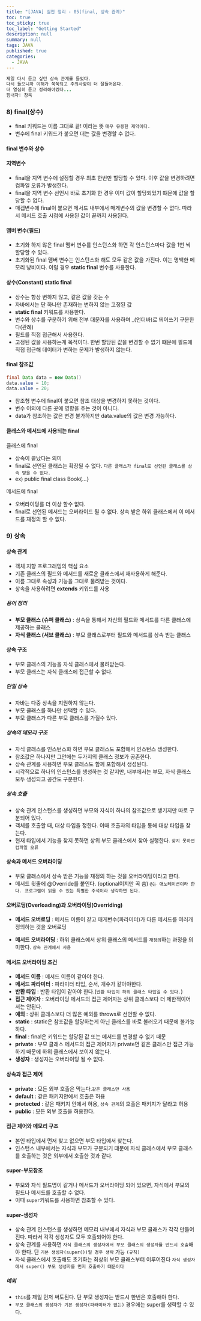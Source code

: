 ```yaml
---
title: "[JAVA] 실전 정리 - 05(final, 상속 관계)"
toc: true
toc_sticky: true
toc_label: "Getting Started"
description: null
summary: null
tags: JAVA
published: true
categories:
  - JAVA
---
```


```java
제일 다시 듣고 싶던 상속 관계를 들었다.
다시 들으니까 이해가 쑥쑥되고 주의사항이 더 잘들어온다.
더 열심히 듣고 정리해야겠다...
힘내자! 창욱
```
### 8) final(상수)
- final 키워드는 이름 그대로 끝! 이라는 뜻 `매우 유용한 제약이다.`
- 변수에 final 키워드가 붙으면 더는 값을 변경할 수 없다.

#### final 변수와 상수

#### 지역변수
- final을 지역 변수에 설정할 경우 최초 한번만 할당할 수 있다. 이후 값을 변경하려면 컴파일 오류가 발생한다.
- final을 지역 변수 선언시 바로 초기화 한 경우 이미 값이 할당되었기 떄문에 값을 할당할 수 없다.
- 매겝변수에 final이 붙으면 메서드 내부에서 매게변수의 값을 변경할 수 없다. 따라서 메서드 호출 시점에 사용된 값이 끝까지 사용된다.

#### 맴버 변수(필드)
- 초기화 하지 않은 final 맴버 변수를 인스턴스화 하면 각 인스턴스마다 값을 1번 씩 할당할 수 있다.
- 초기화된 final 맴버 변수는 인스턴스화 해도 모두 같은 값을 가진다. 이는 명백한 메모리 낭비이다. 이럴 경우 __static final__ 변수를 사용한다.

#### 상수(Constant)  static final
- 상수는 항상 변하지 않고, 같은 값을 갖는 수
- 자바에서는 단 하나만 존재하는 변하지 않는 고정된 값
- __static final__ 키워드를 사용한다.
- 변수와 상수를 구분하기 위해 전부 대문자를 사용하며 _(언더바)로 띄어쓰기 구분한다(관례)
- 필드를 직접 접근해서 사용한다.
- 고정된 값을 사용하는게 목적이다. 한번 할당된 값을 변경할 수 없기 떄문에 필드에 직접 접근해 데이터가 변하는 문제가 발생하지 않는다.

#### final 참조값
```java
final Data data = new Data()
data.value = 10;
data.value = 20;
```
- 참조형 변수에 final이 붙으면 참조 대상을 변경하지 못하는 것이다.
- 변수 이외에 다른 곳에 영향을 주는 것이 아니다.
- data가 참조하는 값은 변경 불가하지만 data.value의 값은 변경 가능하다.

#### 클래스와 메서드에 사용되는 final

클래스에 final
- 상속이 끝났다는 의미
- final로 선언된 클래스는 확장될 수 없다. `다른 클래스가 final로 선언된 클래스를 상속 받을 수 없다.`
- ex) public final class Book{...}

메서드에 final
- 오버라이딩를 더 이상 할수 없다.
- final로 선언된 메서드는 오버라이드 될 수 없다. 상속 받은 하위 클래스에서 이 메서드를 재정의 할 수 없다.


### 9) 상속

#### 상속 관계
- 객체 지향 프로그래밍의 핵심 요소
- 기존 클래스의 필드와 메서드를 새로운 클래스에서 재사용하게 해준다.
- 이름 그대로 속성과 기능을 그대로 물려받는 것이다.
- 상속을 사용하려면 __extends__ 키워드를 사용

##### 용어 정리
- __부모 클래스 (슈퍼 클래스)__ : 상속을 통해서 자신의 필드와 메서드를 다른 클래스에 제공하는 클래스
- __자식 클래스 (서브 클래스)__ :  부모 클래스로부터 필드와 메서드를 상속 받는 클래스

#### 상속 구조
- 부모 클래스의 기능을 자식 클래스에서 물려받는다.
- 부모 클래스는 자식 클래스에 접근할 수 없다.

##### 단일 상속
- 자바는 다중 상속을 지원하지 않는다.
- 부모 클래스를 하나만 선택할 수 있다.
- 부모 클래스가 다른 부모 클래스를 가질수 있다.

##### 상속의 메모리 구조
- 자식 클래스를 인스턴스화 하면 부모 클래스도 포함해서 인스턴스 생성한다.
- 참조값은 하나지만 그안에는 두가지의 클래스 정보가 공존한다.
- 상속 관계를 사용하면 부모 클래스도 함께 포함해서 생성된다.
- 시각적으로 하나의 인스턴스를 생성하는 것 같지만, 내부에서는 부모, 자식 클래스 모두 생성되고 공간도 구분한다.

##### 상속 호출
- 상속 관계 인스턴스를 생성하면 부모와 자식이 하나의 참조값으로 생기지만 따로 구분되어 있다.
- 객체를 호출할 때, 대상 타입을 정한다. 이때 호출자의 타입을 통해 대상 타입을 찾는다.
- 현재 타입에서 기능을 찾지 못하면 상위 부모 클래스에서 찾아 실행한다. `찾지 못하면 컴파일 오류`

#### 상속과 메서드 오버라이딩
- 부모 클래스에서 상속 받은 기능을 재정의 하는 것을 오버라이딩이라고 한다.
- 메서드 윗줄에 @Override를 붙인다. (optional이지만 꼭 씀) `@는 애노테이션이라 한다. 프로그램이 읽을 수 있는 특별한 주석이라 생각하면 된다.`

#### 오버로딩(Overloading)과 오버라이딩(Overriding)
- __메서드 오버로딩__ : 메서드 이름이 같고 매게변수(파라미터)가 다른 메서드를 여러개 정의하는 것을 오버로딩

- __메서드 오버라이딩__ : 하위 클래스에서 상위 클래스의 메서드를 `재정의`하는 과정을 의미한다. `상속 관계에서 사용`

#### 메서드 오버라이딩 조건
- __메서드 이름__ : 메서드 이름이 같아야 한다.
- __메서드 파라미터__ : 파라미터 타입, 순서, 개수가 같아야한다.
- __반환 타입__ : 반환 타입이 같아야 한다.(`반환 타입이 하위 클래스 타입일 수 있다.`)
- __접근 제어자__ : 오버라이딩 메서드의 접근 제어자는 상위 클래스보다 더 제한적이어서는 안된다.
- __예외__ : 상위 클래스보다 더 많은 예외를 throws로 선언할 수 없다.
- __static__ : static은 참조값을 할당하는게 아닌 클래스를 바로 불러오기 때문에 불가능하다.
- __final__ : final은 키워드는 할당된 값 또는 메서드를 변경할 수 없기 때문
- __private__ : 부모 클래스 메서드의 접근 제어자가 private면 같은 클래스만 접근 가능하기 때문에 하위 클래스에서 보이지 않는다.
- __생성자__ : 생성자는 오버라이딩 될 수 없다.

#### 상속과 접근 제어
- __private__ : 모든 외부 호출은 막는다.`같은 클래스만 사용`
- __default__ : 같은 패키지안에서 호출은 허용
- __protected__ : 같은 패키지 안에서 허용, `상속 관계`의 호출은 패키지가 달라고 허용
- __public__ : 모든 외부 호출을 허용한다.

#### 접근 제어와 메모리 구조
- 본인 타입에서 먼저 찾고 없으면 부모 타입에서 찾는다.
- 인스턴스 내부에서는 자식과 부모가 구분되기 떄문에 자식 클래스에서 부모 클래스를 호출하는 것은 외부에서 호출한 것과 같다.

#### super-부모참조
- 부모와 자식 필드명이 같거나 메서드가 오버라이딩 되어 있으면, 자식에서 부모의 필드나 메서드를 호출할 수 없다.
- 이때 `super`키워드를 사용하면 참조할 수 있다.

#### super-생성자
- 상속 관계 인스턴스를 생성하면 메모리 내부에서 자식과 부모 클래스가 각각 만들어진다. 따라서 각각 생성자도 모두 호출되어야 한다.
- 상속 관계를 사용하면 `자식 클래스의 생성자에서 부모 클래스의 생성자를 반드시 호출`해야 한다. 단 `기본 생성자(super())일 경우 생략` 가능  `(규칙)`
- 자식 클래스에서 호출해도 초기화는 최상위 부모 클래스부터 이루어진다 `자식 생성자에서 super() 부모 생성자를 먼저 호출하기 떄문이다`

##### 예외
- `this`를 제일 먼저 써도된다. 단 부모 생성자는 받드시 한번은 호출해야 한다.
- `부모 클래스의 생성자가 기본 생성자(파라미터가 없는)` 경우에는 super를 생략할 수 있다.

































































































































































